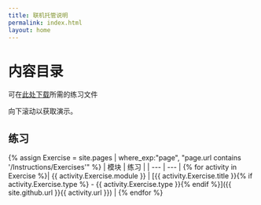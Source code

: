 ```yaml
---
title: 联机托管说明
permalink: index.html
layout: home
---
```


# 内容目录

可在[此处下载](https://github.com/MicrosoftLearning/AZ-700-Designing-and-Implementing-Microsoft-Azure-Networking-Solutions/archive/master.zip)所需的练习文件

向下滚动以获取演示。 

## 练习

{% assign Exercise = site.pages | where_exp:"page", "page.url contains '/Instructions/Exercises'" %}
| 模块 | 练习 |
| --- | --- | 
{% for activity in Exercise  %}| {{ activity.Exercise.module }} | [{{ activity.Exercise.title }}{% if activity.Exercise.type %} - {{ activity.Exercise.type }}{% endif %}]({{ site.github.url }}{{ activity.url }}) |
{% endfor %}

<!-- ## Demonstrations (under construction)

{% assign demos = site.pages | where_exp:"page", "page.url contains '/Instructions/Demos'" %}
| Demonstration |
| --- | 
{% for activity in demos  %}| [{{ activity.demo.title }}]({{ site.github.url }}{{ activity.url }}) |
{% endfor %}
-->


